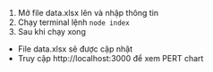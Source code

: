 1. Mở file data.xlsx lên và nhập thông tin
2. Chạy terminal lệnh `node index`
3. Sau khi chạy xong
* File data.xlsx sẽ được cập nhật
* Truy cập http://localhost:3000 để xem PERT chart